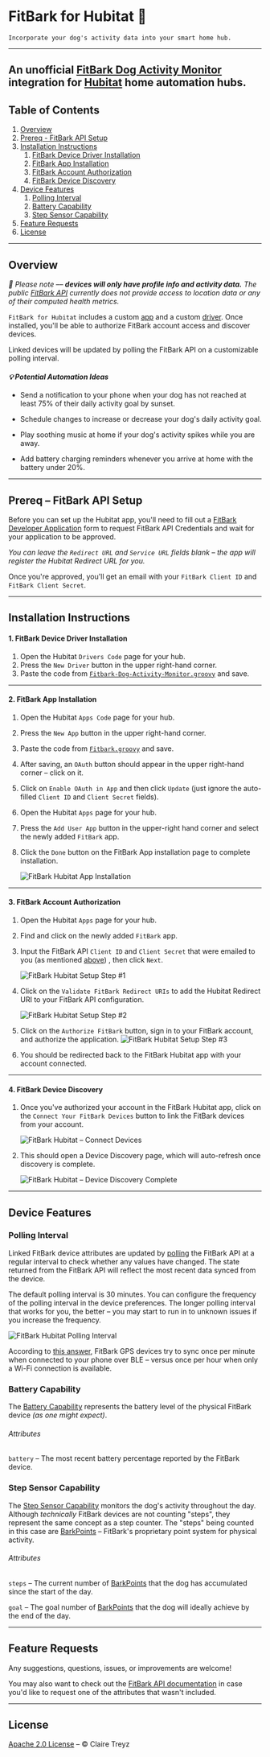 # FitBark for Hubitat 🐾
    Incorporate your dog's activity data into your smart home hub.
---
An **unofficial** [FitBark Dog Activity Monitor](https://www.fitbark.com/) integration for
[Hubitat](https://hubitat.com/) home automation hubs.
---
## Table of Contents

  1. [Overview](#overview)
  2. [Prereq - FitBark API Setup](#prereq--fitbark-api-setup-a-nameprerequisitea)
  3. [Installation Instructions](#installation-instructions)
      1. [FitBark Device Driver Installation](#1-fitbark-device-driver-installation)
      2. [FitBark App Installation](#2-fitbark-app-installation)
      3. [FitBark Account Authorization](#3-fitbark-account-authorization)
      4. [FitBark Device Discovery](#4-fitbark-device-discovery)
  4. [Device Features](#device-features)
      1. [Polling Interval](#polling-interval)
      2. [Battery Capability](#battery-capability)
      3. [Step Sensor Capability](#step-sensor-capability)
  5. [Feature Requests](#feature-requests)
  6. [License](#license)
  
 ---
 
## Overview
 
_📌 Please note –– **devices will only have profile info and activity data.** The public
[FitBark API](https://www.fitbark.com/dev) currently does not provide access to location data or
any of their computed health metrics._

`FitBark for Hubitat` includes a custom
[app](https://github.com/midair/hubitat-fitbark/apps/Fitbark.groovy) and a custom
[driver](https://github.com/midair/hubitat-fitbark/drivers/Fitbark-Dog-Activity-Monitor.groovy).
Once installed, you'll be able to authorize FitBark account access and discover devices.

Linked devices will be updated by polling the FitBark API on a customizable polling interval.

#### ***💡 Potential Automation Ideas***

* Send a notification to your phone when your dog has not reached at least 75% of their daily
 activity goal by sunset.
 
* Schedule changes to increase or decrease your dog's daily activity goal.

* Play soothing music at home if your dog's activity spikes while you are away.

* Add battery charging reminders whenever you arrive at home with the battery under 20%.

---

## Prereq – FitBark API Setup

Before you can set up the Hubitat app, you'll need to fill out a 
[FitBark Developer Application](https://www.fitbark.com/dev/) form to request FitBark API
Credentials and wait for your application to be approved.

_You can leave the `Redirect URL` and `Service URL` fields blank – the app will register the Hubitat
Redirect URL for you._ 

Once you're approved, you'll get an email with your `FitBark Client ID` and `FitBark Client Secret`.

---

 ## Installation Instructions
 
 #### 1. FitBark Device Driver Installation
 
 1. Open the Hubitat `Drivers Code` page for your hub.
 2. Press the `New Driver` button in the upper right-hand corner.
 3. Paste the code from
 [`Fitbark-Dog-Activity-Monitor.groovy`](https://github.com/midair/hubitat-fitbark/blob/main/drivers/Fitbark-Dog-Activity-Monitor.groovy)
 and save.
 
 --- 
 
 #### 2. FitBark App Installation
 
 1. Open the Hubitat `Apps Code` page for your hub.
 2. Press the `New App` button in the upper right-hand corner.
 3. Paste the code from
 [`Fitbark.groovy`](https://github.com/midair/hubitat-fitbark/blob/main/apps/Fitbark.groovy)
 and save.
 4. After saving, an `OAuth` button should appear in the upper right-hand corner – click on it.
 5. Click on `Enable OAuth in App` and then click `Update` (just ignore the auto-filled `Client ID`
  and `Client Secret` fields).
 6. Open the Hubitat `Apps` page for your hub.
 7. Press the `Add User App` button in the upper-right hand corner and select the newly added
  `FitBark` app.
 8. Click the `Done` button on the FitBark App installation page to complete installation.
 
     ![FitBark Hubitat App Installation](https://user-images.githubusercontent.com/5731973/115119046-b0b28400-9f63-11eb-9631-e9c97901b88f.png)
 
 --- 
     
 #### 3. FitBark Account Authorization
 
 1. Open the Hubitat `Apps` page for your hub.
 2. Find and click on the newly added `FitBark` app.
 3. Input the FitBark API `Client ID` and `Client Secret` that were emailed to you (as mentioned
  [above](#prerequisite--fitbark-api-setup))
 , then click
  `Next`.
 
     ![FitBark Hubitat Setup Step #1](https://user-images.githubusercontent.com/5731973/115102130-4b7c7580-9f06-11eb-9549-b06526f36a01.png)
 
 4. Click on the `Validate FitBark Redirect URIs` to add the Hubitat Redirect URI to your FitBark
  API configuration.
 
     ![FitBark Hubitat Setup Step #2](https://user-images.githubusercontent.com/5731973/115097463-96d35b80-9ee7-11eb-9428-c6b332acaa39.png)

5. Click on the `Authorize FitBark` button, sign in to your FitBark account, and authorize the
 application.
     ![FitBark Hubitat Setup Step #3](https://user-images.githubusercontent.com/5731973/115097465-976bf200-9ee7-11eb-9528-3431a9c10e04.png)

6. You should be redirected back to the FitBark Hubitat app with your account connected.
 
 --- 
    
 #### 4. FitBark Device Discovery

1. Once you've authorized your account in the FitBark Hubitat app, click on the `Connect Your
 FitBark Devices` button
to link the FitBark devices from your account.

     ![FitBark Hubitat – Connect Devices](https://user-images.githubusercontent.com/5731973/115097460-95099800-9ee7-11eb-95b9-539f9405f17d.png)

2. This should open a Device Discovery page, which will auto-refresh once discovery is complete.

     ![FitBark Hubitat – Device Discovery Complete](https://user-images.githubusercontent.com/5731973/115102039-d14bf100-9f05-11eb-92db-70f079fab680.png)
 
---

## Device Features

### Polling Interval

Linked FitBark device attributes are updated by
[polling](https://en.wikipedia.org/wiki/Polling_(computer_science)) the FitBark API at a regular
interval to check whether any values have changed. The state returned from the FitBark API will
reflect the most recent data synced from the device.

The default polling interval is 30 minutes. You can configure the frequency of the polling interval
in the device preferences. The longer polling interval that works for you, the better – you may
start to run in to unknown issues if you increase the frequency.

![FitBark Hubitat Polling Interval](https://user-images.githubusercontent.com/5731973/115097893-08140e00-9eea-11eb-9a11-a4d3425361fa.png)

According to [this answer](https://www.fitbark.com/articles/how-often-does-the-fitbark-gps-sync/), 
FitBark GPS devices try to sync once per minute when connected to your phone over BLE – versus once
per hour when only a Wi-Fi connection is available.

### Battery Capability

The [Battery Capability](https://docs.hubitat.com/index.php?title=Driver_Capability_List#Battery)
 represents the battery level of the physical FitBark device _(as one might expect)_.

###### Attributes

`battery` – The most recent battery percentage reported by the FitBark device.
 
### Step Sensor Capability

The
 [Step Sensor Capability](https://docs.hubitat.com/index.php?title=Driver_Capability_List#StepSensor)
 monitors the dog's activity throughout the day. Although _technically_ FitBark devices are not
 counting "steps", they represent the same concept as a step counter. The "steps" being counted in
 this case are [BarkPoints](https://www.fitbark.com/articles/what-are-barkpoints/) – FitBark's
 proprietary point system for physical activity.
 
###### Attributes

`steps` – The current number of [BarkPoints](https://www.fitbark.com/articles/what-are-barkpoints/) 
 that the dog has accumulated since the start of the day.

`goal` – The goal number of [BarkPoints](https://www.fitbark.com/articles/what-are-barkpoints/) 
 that the dog will ideally achieve by the end of the day.

---

## Feature Requests
 
Any suggestions, questions, issues, or improvements are welcome!

You may also want to check out the
 [FitBark API documentation](https://www.fitbark.com/dev/) in case you'd like to request one of the
 attributes that wasn't included.

---

## License

[Apache 2.0 License](https://github.com/midair/hubitat-fitbark/blob/main/LICENSE) – © Claire Treyz